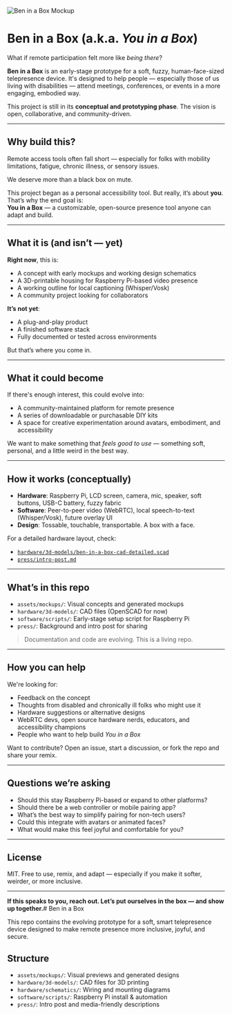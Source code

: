 ![Ben in a Box Mockup](assets/mockups/ben-in-a-box.png)

# Ben in a Box (a.k.a. *You in a Box*)

What if remote participation felt more like *being there*?

**Ben in a Box** is an early-stage prototype for a soft, fuzzy, human-face-sized telepresence device. It's designed to help people — especially those of us living with disabilities — attend meetings, conferences, or events in a more engaging, embodied way.

This project is still in its **conceptual and prototyping phase**. The vision is open, collaborative, and community-driven.

---

## Why build this?

Remote access tools often fall short — especially for folks with mobility limitations, fatigue, chronic illness, or sensory issues. 

We deserve more than a black box on mute.

This project began as a personal accessibility tool. But really, it’s about **you**. That’s why the end goal is:  
**You in a Box** — a customizable, open-source presence tool anyone can adapt and build.

---

## What it is (and isn’t — yet)

**Right now**, this is:
- A concept with early mockups and working design schematics
- A 3D-printable housing for Raspberry Pi-based video presence
- A working outline for local captioning (Whisper/Vosk)
- A community project looking for collaborators

**It’s not yet**:
- A plug-and-play product
- A finished software stack
- Fully documented or tested across environments

But that’s where you come in.

---

## What it could become

If there's enough interest, this could evolve into:
- A community-maintained platform for remote presence
- A series of downloadable or purchasable DIY kits
- A space for creative experimentation around avatars, embodiment, and accessibility

We want to make something that *feels good to use* — something soft, personal, and a little weird in the best way.

---

## How it works (conceptually)

- **Hardware**: Raspberry Pi, LCD screen, camera, mic, speaker, soft buttons, USB-C battery, fuzzy fabric
- **Software**: Peer-to-peer video (WebRTC), local speech-to-text (Whisper/Vosk), future overlay UI
- **Design**: Tossable, touchable, transportable. A box with a face.

For a detailed hardware layout, check:
- [`hardware/3d-models/ben-in-a-box-cad-detailed.scad`](hardware/3d-models/ben-in-a-box-cad-detailed.scad)
- [`press/intro-post.md`](press/intro-post.md)

---

## What’s in this repo

- `assets/mockups/`: Visual concepts and generated mockups  
- `hardware/3d-models/`: CAD files (OpenSCAD for now)  
- `software/scripts/`: Early-stage setup script for Raspberry Pi  
- `press/`: Background and intro post for sharing

> Documentation and code are evolving. This is a living repo.

---

## How you can help

We're looking for:
- Feedback on the concept
- Thoughts from disabled and chronically ill folks who might use it
- Hardware suggestions or alternative designs
- WebRTC devs, open source hardware nerds, educators, and accessibility champions
- People who want to help build *You in a Box*

Want to contribute? Open an issue, start a discussion, or fork the repo and share your remix.

---

## Questions we’re asking

- Should this stay Raspberry Pi-based or expand to other platforms?
- Should there be a web controller or mobile pairing app?
- What’s the best way to simplify pairing for non-tech users?
- Could this integrate with avatars or animated faces?
- What would make this feel joyful and comfortable for you?

---

## License

MIT. Free to use, remix, and adapt — especially if you make it softer, weirder, or more inclusive.

---

**If this speaks to you, reach out. Let’s put ourselves in the box — and show up together.**# Ben in a Box

This repo contains the evolving prototype for a soft, smart telepresence device designed to make remote presence more inclusive, joyful, and secure.

## Structure
- `assets/mockups/`: Visual previews and generated designs
- `hardware/3d-models/`: CAD files for 3D printing
- `hardware/schematics/`: Wiring and mounting diagrams
- `software/scripts/`: Raspberry Pi install & automation
- `press/`: Intro post and media-friendly descriptions
